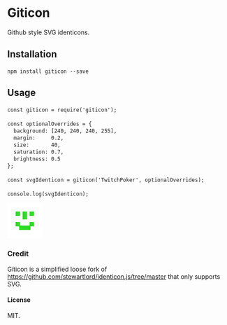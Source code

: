 # Giticon
Github style SVG identicons.

## Installation
```
npm install giticon --save
```

## Usage
```
const giticon = require('giticon');

const optionalOverrides = {
  background: [240, 240, 240, 255],
  margin:     0.2,
  size:       40,
  saturation: 0.7,
  brightness: 0.5
};

const svgIdenticon = giticon('TwitchPoker', optionalOverrides);

console.log(svgIdenticon);
```
![TwitchPoker](https://raw.githubusercontent.com/buildbreakdo/giticon/master/examples/TwitchPoker.svg)

### Credit
Giticon is a simplified loose fork of https://github.com/stewartlord/identicon.js/tree/master
that only supports SVG.

#### License
MIT.
